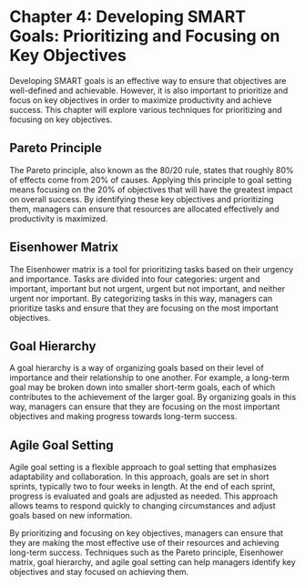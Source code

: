 Chapter 4: Developing SMART Goals: Prioritizing and Focusing on Key Objectives
==============================================================================

Developing SMART goals is an effective way to ensure that objectives are well-defined and achievable. However, it is also important to prioritize and focus on key objectives in order to maximize productivity and achieve success. This chapter will explore various techniques for prioritizing and focusing on key objectives.

Pareto Principle
----------------

The Pareto principle, also known as the 80/20 rule, states that roughly 80% of effects come from 20% of causes. Applying this principle to goal setting means focusing on the 20% of objectives that will have the greatest impact on overall success. By identifying these key objectives and prioritizing them, managers can ensure that resources are allocated effectively and productivity is maximized.

Eisenhower Matrix
-----------------

The Eisenhower matrix is a tool for prioritizing tasks based on their urgency and importance. Tasks are divided into four categories: urgent and important, important but not urgent, urgent but not important, and neither urgent nor important. By categorizing tasks in this way, managers can prioritize tasks and ensure that they are focusing on the most important objectives.

Goal Hierarchy
--------------

A goal hierarchy is a way of organizing goals based on their level of importance and their relationship to one another. For example, a long-term goal may be broken down into smaller short-term goals, each of which contributes to the achievement of the larger goal. By organizing goals in this way, managers can ensure that they are focusing on the most important objectives and making progress towards long-term success.

Agile Goal Setting
------------------

Agile goal setting is a flexible approach to goal setting that emphasizes adaptability and collaboration. In this approach, goals are set in short sprints, typically two to four weeks in length. At the end of each sprint, progress is evaluated and goals are adjusted as needed. This approach allows teams to respond quickly to changing circumstances and adjust goals based on new information.

By prioritizing and focusing on key objectives, managers can ensure that they are making the most effective use of their resources and achieving long-term success. Techniques such as the Pareto principle, Eisenhower matrix, goal hierarchy, and agile goal setting can help managers identify key objectives and stay focused on achieving them.
